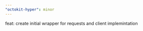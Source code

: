 ```yaml
---
"octokit-hyper": minor
---
```


feat: create initial wrapper for requests and client implemintation
